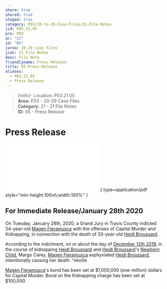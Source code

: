 ```yaml
---  
share: true  
shared: true  
staged: true  
category: P03/20-to-29-Case-Files/21-File-Notes  
jid: P03.21.05  
pro: P03  
ac: "21"  
id: "05"  
jarea: 20-29 Case Files  
jcat: 21 File Notes  
desc: File Note  
friendlyname: Press Release  
title: 05-Press-Release  
aliases:  
  - P03.21.05  
  - Press Release  
---  
```

  
>[!info]- Location: P03.21.05  
>**Area:** P03 - 20-29 Case Files  
>**Category:** 21 - 21 File Notes  
>**ID:** 05 - Press Release  
  
# Press Release  
  
![05-press-release-magen-fieramusca](../22-PDFs/05-press-release-magen-fieramusca.pdf){ type=application/pdf style="min-height:100vh;width:100%" }  
  
## For Immediate Release/January 28th 2020  
  
On Tuesday, January 28th, 2020, a Grand Jury in Travis County indicted 34-year-old [Magen Fieramusca](../../70-to-79-People/72-Suspects-and-People-of-Interest/01-Magen-Rose-Fieramusca.md) with the offenses of Capital Murder and Kidnapping, in connection with the death of 33-year-old [Heidi Broussard](../../70-to-79-People/71-Victims/01-Heidi-Broussard.md).  
  
According to the indictment, on or about the day of [December 12th 2019](../../10-to-19-Case-Dates/12-Crime-Dates/2019-12-12-Thursday-December-12-2019.md), in the course of kidnapping [Heidi Broussard](../../70-to-79-People/71-Victims/01-Heidi-Broussard.md) and [Heidi Broussard](../../70-to-79-People/71-Victims/01-Heidi-Broussard.md)'s [Newborn Child](../../70-to-79-People/73-Family-and-Friends/02-Newborn-Child.md), Margo Carey, [Magen Fieramusca](../../70-to-79-People/72-Suspects-and-People-of-Interest/01-Magen-Rose-Fieramusca.md) asphyxiated [Heidi Broussard](../../70-to-79-People/71-Victims/01-Heidi-Broussard.md), intentionally causing her death. ^eko0e  
  
[Magen Fieramusca](../../70-to-79-People/72-Suspects-and-People-of-Interest/01-Magen-Rose-Fieramusca.md)'s bond has been set at $1,000,000 (one-million) dollars for Capital Murder. Bond on the Kidnapping charge has been set at $100,000.
